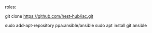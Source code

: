 roles: 

git clone https://github.com/hest-hub/iac.git


sudo add-apt-repository ppa:ansible/ansible
sudo apt install git ansible
